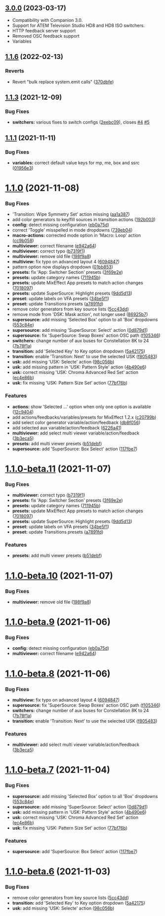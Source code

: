 
## [3.0.0]() (2023-03-17)

* Compatibility with Companion 3.0.
* Support for ATEM Television Studio HD8 and HD8 ISO switchers.
* HTTP feedback server support
* Removed OSC feedback support
* Variables

## [1.1.6](https://github.com/bitfocus/companion-module-tow-mixeffect/compare/v1.1.5...v1.1.6) (2022-02-13)


### Reverts

* Revert "bulk replace system.emit calls" ([370dbfe](https://github.com/bitfocus/companion-module-tow-mixeffect/commit/370dbfe15ed98cee197b8df833ce2faa7f52f4c1))

## [1.1.3](https://github.com/bitfocus/companion-module-tow-mixeffect/compare/v1.1.2...v1.1.3) (2021-12-09)


### Bug Fixes

* **switchers:** various fixes to switch configs ([2eebc09](https://github.com/bitfocus/companion-module-tow-mixeffect/commit/2eebc094f418c8fbaf26f1ed7f6de5517e3dbc89)), closes [#4](https://github.com/bitfocus/companion-module-tow-mixeffect/issues/4) [#5](https://github.com/bitfocus/companion-module-tow-mixeffect/issues/5)

## [1.1.1](https://github.com/bitfocus/companion-module-tow-mixeffect/compare/v1.1.0...v1.1.1) (2021-11-11)


### Bug Fixes

* **variables:** correct default value keys for mp, me, box and ssrc ([01956e3](https://github.com/bitfocus/companion-module-tow-mixeffect/commit/01956e39fa144c09e9e53b4fb64c7e9a9a92ca99))

# [1.1.0](https://github.com/estilles/companion-module-tow-mixeffect/compare/v1.0.2...v1.1.0) (2021-11-08)


### Bug Fixes

* 'Transition: Wipe Symmetry Set' action missing ([aa1a387](https://github.com/estilles/companion-module-tow-mixeffect/commit/aa1a3872c90d9043f692f0ef2f6817dd83ccba8d))
* add color generators to key/fill sources in transition actions ([192b003](https://github.com/estilles/companion-module-tow-mixeffect/commit/192b0032c3ed5d23c58164c01cfedb26a254a95b))
* **config:** detect missing configuration ([eb0a75d](https://github.com/estilles/companion-module-tow-mixeffect/commit/eb0a75d9ff40b6735054a0b9526d9aba69b08179))
* correct 'Toggle' misspelled in mode dropdowns ([739eb04](https://github.com/estilles/companion-module-tow-mixeffect/commit/739eb0415654b943dacedb99d4463ac492a49353))
* **macro-actions:** corrected mode option in 'Macro: Loop' action ([cc9b058](https://github.com/estilles/companion-module-tow-mixeffect/commit/cc9b05860901f7fccc4a281b60dd8a2b87da44a2))
* **multiviewer:** correct filename ([e942a64](https://github.com/estilles/companion-module-tow-mixeffect/commit/e942a64d508f67ddafa305ccbf3a5694464c88cc))
* **multiviewer:** correct typo ([b7319f1](https://github.com/estilles/companion-module-tow-mixeffect/commit/b7319f167aceeddcffd3648228babfcf5e98553b))
* **multiviewer:** remove old file ([198f9a8](https://github.com/estilles/companion-module-tow-mixeffect/commit/198f9a87963ddcab9ae504434cdc1cbbbe72685f))
* **multiview:** fix typo on advanced layout 4 ([6094847](https://github.com/estilles/companion-module-tow-mixeffect/commit/60948475ff5418bbd852690b056f9615fb72e85a))
* pattern option now displays dropdown ([01bb853](https://github.com/estilles/companion-module-tow-mixeffect/commit/01bb853a63c02738b1c8751cf0396c83232277cd))
* **presets:** fix 'App: Switcher Section' presets ([3f69e2e](https://github.com/estilles/companion-module-tow-mixeffect/commit/3f69e2e2f4982c29c3530455a62e968d9ba047e0))
* **presets:** update category names ([711945b](https://github.com/estilles/companion-module-tow-mixeffect/commit/711945b44cc457caa52c69255443a20d824be17b))
* **presets:** update MixEffect App presets to match action changes ([7018097](https://github.com/estilles/companion-module-tow-mixeffect/commit/70180979013fe85437b0ab7ceb56edf5ec839a54))
* **presets:** update SuperSource: Highlight presets ([9dd5d13](https://github.com/estilles/companion-module-tow-mixeffect/commit/9dd5d13f6b5b5533a3d60e2402490fa15d93e35c))
* **preset:** update labels on VFA presets ([34be5f1](https://github.com/estilles/companion-module-tow-mixeffect/commit/34be5f1064c084558f44f2fd01533d11d1a057f3))
* **preset:** update Transitions presets ([a7891fd](https://github.com/estilles/companion-module-tow-mixeffect/commit/a7891fd1b28f4a31cb3cd557741e2e940519dbc5))
* remove color generators from key source lists ([5cc43dd](https://github.com/estilles/companion-module-tow-mixeffect/commit/5cc43ddb1f157e5798da54ebfebd3b3d764ab103))
* remove mode from 'DSK: Mask action', not longer used ([86925b7](https://github.com/estilles/companion-module-tow-mixeffect/commit/86925b7427cb5e3f049f41e83cb4874a4f57b7a8))
* **supersource:** add missing 'Selected Box' option to all 'Box' dropdowns ([553c84e](https://github.com/estilles/companion-module-tow-mixeffect/commit/553c84e76983e165c92b74c33688b819c031b46a))
* **supersource:** add missing 'SuperSource: Select' action ([0d879d1](https://github.com/estilles/companion-module-tow-mixeffect/commit/0d879d11ef637fe86be27c61f9d7d3d3c751a3d6))
* **supersource:** fix 'SuperSource: Swap Boxes' action OSC path ([f105346](https://github.com/estilles/companion-module-tow-mixeffect/commit/f105346ee312e0f201735a96157ba1ebf0f890f6))
* **switchers:** change number of aux buses for Constellation 8K to 24 ([7b78f1a](https://github.com/estilles/companion-module-tow-mixeffect/commit/7b78f1a9912b70789618e53237a6301a86344656))
* **transition:** add 'Selected Key' to Key option dropdown ([5a42175](https://github.com/estilles/companion-module-tow-mixeffect/commit/5a421754e865708e3a3a92afaf836c829226b730))
* **transition:** enable 'Transition: Next' to use the selected USK ([f805483](https://github.com/estilles/companion-module-tow-mixeffect/commit/f805483700558b977519b6f5f56fb85ecae00d8b))
* **usk:** add missing 'USK: Selecte' action ([98c056b](https://github.com/estilles/companion-module-tow-mixeffect/commit/98c056bca57a70651fb543bb336dd65438bf046b))
* **usk:** add missing pattern in 'USK: Pattern Style' action ([4b490e6](https://github.com/estilles/companion-module-tow-mixeffect/commit/4b490e65ce5a6703e4bf8612c8bc8fbfda4a94c9))
* **usk:** correct missing 'USK: Chroma Advanced Red Set' action ([ec4e86b](https://github.com/estilles/companion-module-tow-mixeffect/commit/ec4e86bf124da4f1c233b8cb486b991e550e3abf))
* **usk:** fix missing 'USK: Pattern Size Set' action ([77bf76b](https://github.com/estilles/companion-module-tow-mixeffect/commit/77bf76b32e8e1773ef41ab1e42ba6824daa1be14))


### Features

* **actions:** show 'Selected ...' option when only one option is available ([12c9404](https://github.com/estilles/companion-module-tow-mixeffect/commit/12c9404a9a36b892644ee4ff50b00f1931d67434))
* add actions/feedbacks/variables/presets for MixEffect 1.2.x ([c20799b](https://github.com/estilles/companion-module-tow-mixeffect/commit/c20799b85d1a307620177e5645421234f9f4afa0))
* add select color generator variable/action/feedback ([db8f056](https://github.com/estilles/companion-module-tow-mixeffect/commit/db8f0565a13dd21a823dcb34f963cf7d484b8919))
* add selected aux variable/action/feedback ([6226a41](https://github.com/estilles/companion-module-tow-mixeffect/commit/6226a41859b8393c7c59141923788c19fda01d98))
* **multiviewer:** add select multi viewer variable/action/feedback ([3b3eca5](https://github.com/estilles/companion-module-tow-mixeffect/commit/3b3eca5a9f2582a96990d8fbe5ec5e7991d8de23))
* **presets:** add multi viewer presets ([b51debf](https://github.com/estilles/companion-module-tow-mixeffect/commit/b51debf474febdb91e3c7dc55decef238bd0900c))
* **supersource:** add 'SuperSource: Box Select' action ([117fbe7](https://github.com/estilles/companion-module-tow-mixeffect/commit/117fbe79deac4652aedbe840fce3f766673a1188))

# [1.1.0-beta.11](https://github.com/estilles/companion-module-tow-mixeffect/compare/v1.1.0-beta.10...v1.1.0-beta.11) (2021-11-07)


### Bug Fixes

* **multiviewer:** correct typo ([b7319f1](https://github.com/estilles/companion-module-tow-mixeffect/commit/b7319f167aceeddcffd3648228babfcf5e98553b))
* **presets:** fix 'App: Switcher Section' presets ([3f69e2e](https://github.com/estilles/companion-module-tow-mixeffect/commit/3f69e2e2f4982c29c3530455a62e968d9ba047e0))
* **presets:** update category names ([711945b](https://github.com/estilles/companion-module-tow-mixeffect/commit/711945b44cc457caa52c69255443a20d824be17b))
* **presets:** update MixEffect App presets to match action changes ([7018097](https://github.com/estilles/companion-module-tow-mixeffect/commit/70180979013fe85437b0ab7ceb56edf5ec839a54))
* **presets:** update SuperSource: Highlight presets ([9dd5d13](https://github.com/estilles/companion-module-tow-mixeffect/commit/9dd5d13f6b5b5533a3d60e2402490fa15d93e35c))
* **preset:** update labels on VFA presets ([34be5f1](https://github.com/estilles/companion-module-tow-mixeffect/commit/34be5f1064c084558f44f2fd01533d11d1a057f3))
* **preset:** update Transitions presets ([a7891fd](https://github.com/estilles/companion-module-tow-mixeffect/commit/a7891fd1b28f4a31cb3cd557741e2e940519dbc5))


### Features

* **presets:** add multi viewer presets ([b51debf](https://github.com/estilles/companion-module-tow-mixeffect/commit/b51debf474febdb91e3c7dc55decef238bd0900c))

# [1.1.0-beta.10](https://github.com/estilles/companion-module-tow-mixeffect/compare/v1.1.0-beta.9...v1.1.0-beta.10) (2021-11-07)


### Bug Fixes

* **multiviewer:** remove old file ([198f9a8](https://github.com/estilles/companion-module-tow-mixeffect/commit/198f9a87963ddcab9ae504434cdc1cbbbe72685f))

# [1.1.0-beta.9](https://github.com/estilles/companion-module-tow-mixeffect/compare/v1.1.0-beta.8...v1.1.0-beta.9) (2021-11-06)


### Bug Fixes

* **config:** detect missing configuration ([eb0a75d](https://github.com/estilles/companion-module-tow-mixeffect/commit/eb0a75d9ff40b6735054a0b9526d9aba69b08179))
* **multiviewer:** correct filename ([e942a64](https://github.com/estilles/companion-module-tow-mixeffect/commit/e942a64d508f67ddafa305ccbf3a5694464c88cc))

# [1.1.0-beta.8](https://github.com/estilles/companion-module-tow-mixeffect/compare/v1.1.0-beta.7...v1.1.0-beta.8) (2021-11-06)


### Bug Fixes

* **multiview:** fix typo on advanced layout 4 ([6094847](https://github.com/estilles/companion-module-tow-mixeffect/commit/60948475ff5418bbd852690b056f9615fb72e85a))
* **supersource:** fix 'SuperSource: Swap Boxes' action OSC path ([f105346](https://github.com/estilles/companion-module-tow-mixeffect/commit/f105346ee312e0f201735a96157ba1ebf0f890f6))
* **switchers:** change number of aux buses for Constellation 8K to 24 ([7b78f1a](https://github.com/estilles/companion-module-tow-mixeffect/commit/7b78f1a9912b70789618e53237a6301a86344656))
* **transition:** enable 'Transition: Next' to use the selected USK ([f805483](https://github.com/estilles/companion-module-tow-mixeffect/commit/f805483700558b977519b6f5f56fb85ecae00d8b))


### Features

* **multiviewer:** add select multi viewer variable/action/feedback ([3b3eca5](https://github.com/estilles/companion-module-tow-mixeffect/commit/3b3eca5a9f2582a96990d8fbe5ec5e7991d8de23))

# [1.1.0-beta.7](https://github.com/estilles/companion-module-tow-mixeffect/compare/v1.1.0-beta.6...v1.1.0-beta.7) (2021-11-04)


### Bug Fixes

* **supersource:** add missing 'Selected Box' option to all 'Box' dropdowns ([553c84e](https://github.com/estilles/companion-module-tow-mixeffect/commit/553c84e76983e165c92b74c33688b819c031b46a))
* **supersource:** add missing 'SuperSource: Select' action ([0d879d1](https://github.com/estilles/companion-module-tow-mixeffect/commit/0d879d11ef637fe86be27c61f9d7d3d3c751a3d6))
* **usk:** add missing pattern in 'USK: Pattern Style' action ([4b490e6](https://github.com/estilles/companion-module-tow-mixeffect/commit/4b490e65ce5a6703e4bf8612c8bc8fbfda4a94c9))
* **usk:** correct missing 'USK: Chroma Advanced Red Set' action ([ec4e86b](https://github.com/estilles/companion-module-tow-mixeffect/commit/ec4e86bf124da4f1c233b8cb486b991e550e3abf))
* **usk:** fix missing 'USK: Pattern Size Set' action ([77bf76b](https://github.com/estilles/companion-module-tow-mixeffect/commit/77bf76b32e8e1773ef41ab1e42ba6824daa1be14))


### Features

* **supersource:** add 'SuperSource: Box Select' action ([117fbe7](https://github.com/estilles/companion-module-tow-mixeffect/commit/117fbe79deac4652aedbe840fce3f766673a1188))

# [1.1.0-beta.6](https://github.com/estilles/companion-module-tow-mixeffect/compare/v1.1.0-beta.5...v1.1.0-beta.6) (2021-11-03)


### Bug Fixes

* remove color generators from key source lists ([5cc43dd](https://github.com/estilles/companion-module-tow-mixeffect/commit/5cc43ddb1f157e5798da54ebfebd3b3d764ab103))
* **transition:** add 'Selected Key' to Key option dropdown ([5a42175](https://github.com/estilles/companion-module-tow-mixeffect/commit/5a421754e865708e3a3a92afaf836c829226b730))
* **usk:** add missing 'USK: Selecte' action ([98c056b](https://github.com/estilles/companion-module-tow-mixeffect/commit/98c056bca57a70651fb543bb336dd65438bf046b))
